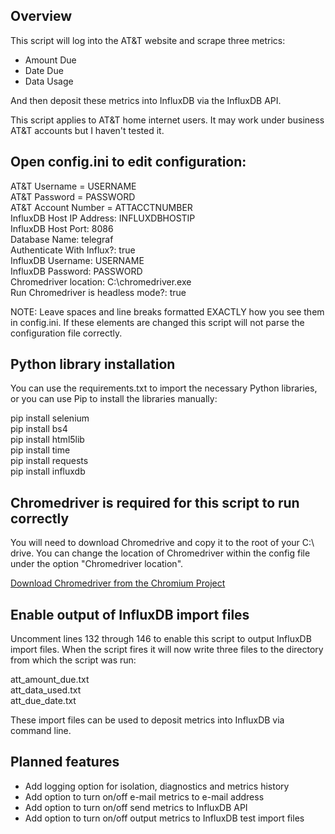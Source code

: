 ## Overview

This script will log into the AT&T website and scrape three metrics:  

- Amount Due  
- Date Due  
- Data Usage 

And then deposit these metrics into InfluxDB via the InfluxDB API.

This script applies to AT&T home internet users. It may work under business AT&T accounts but I haven't tested it.

## Open config.ini to edit configuration:

AT&T Username = USERNAME  
AT&T Password = PASSWORD  
AT&T Account Number = ATTACCTNUMBER  
InfluxDB Host IP Address: INFLUXDBHOSTIP  
InfluxDB Host Port: 8086  
Database Name: telegraf  
Authenticate With Influx?: true  
InfluxDB Username: USERNAME  
InfluxDB Password: PASSWORD  
Chromedriver location: C:\chromedriver.exe  
Run Chromedriver is headless mode?: true  

NOTE: Leave spaces and line breaks formatted EXACTLY how you see them in config.ini. If these elements are changed this script will not parse the configuration file correctly.  

## Python library installation

You can use the requirements.txt to import the necessary Python libraries, or you can use Pip to install the libraries manually:  

pip install selenium  
pip install bs4  
pip install html5lib  
pip install time  
pip install requests  
pip install influxdb  

## Chromedriver is required for this script to run correctly

You will need to download Chromedrive and copy it to the root of your C:\ drive. You can change the location of Chromedriver within the config file under the option "Chromedriver location".

[Download Chromedriver from the Chromium Project](https://chromedriver.chromium.org/downloads)

## Enable output of InfluxDB import files

Uncomment lines 132 through 146 to enable this script to output InfluxDB import files. When the script fires it will now write three files to the directory from which the script was run:

att_amount_due.txt  
att_data_used.txt  
att_due_date.txt  
  
These import files can be used to deposit metrics into InfluxDB via command line.  
  
## Planned features

- Add logging option for isolation, diagnostics and metrics history
- Add option to turn on/off e-mail metrics to e-mail address
- Add option to turn on/off send metrics to InfluxDB API
- Add option to turn on/off output metrics to InfluxDB test import files


